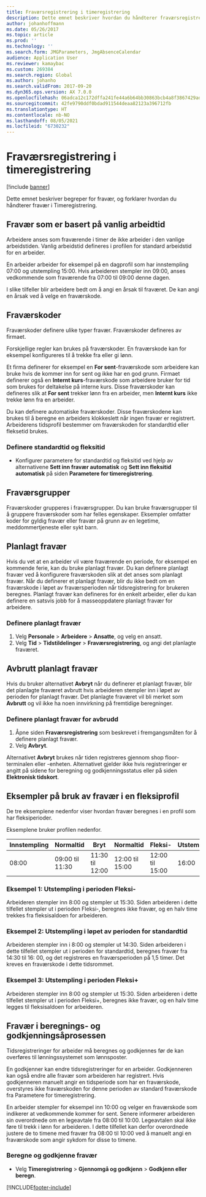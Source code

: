```yaml
---
title: Fraværsregistrering i timeregistrering
description: Dette emnet beskriver hvordan du håndterer fraværsregistreringer i Timeregistrering.
author: johanhoffmann
ms.date: 05/26/2017
ms.topic: article
ms.prod: ''
ms.technology: ''
ms.search.form: JMGParameters, JmgAbsenceCalendar
audience: Application User
ms.reviewer: kamaybac
ms.custom: 269384
ms.search.region: Global
ms.author: johanho
ms.search.validFrom: 2017-09-20
ms.dyn365.ops.version: AX 7.0.0
ms.openlocfilehash: 06adca12c172dffa241fe44a6b64bb30863bcb4a8f3867429ad10bc852efd7c3
ms.sourcegitcommit: 42fe9790ddf0bdad911544deaa82123a396712fb
ms.translationtype: HT
ms.contentlocale: nb-NO
ms.lasthandoff: 08/05/2021
ms.locfileid: "6730232"
---
```

# <a name="absence-registration-in-time-and-attendance"></a>Fraværsregistrering i timeregistrering

[!include [banner](../includes/banner.md)]

Dette emnet beskriver begreper for fravær, og forklarer hvordan du håndterer fravær i Timeregistrering.

## <a name="absence-that-is-based-on-regular-work-hours"></a>Fravær som er basert på vanlig arbeidtid

Arbeidere anses som fraværende i timer de ikke arbeider i den vanlige arbeidstiden. Vanlig arbeidstid defineres i profilen for standard arbeidstid for en arbeider.

En arbeider arbeider for eksempel på en dagprofil som har innstempling 07:00 og utstempling 15:00. Hvis arbeideren stempler inn 09:00, anses vedkommende som fraværende fra 07:00 til 09:00 denne dagen.

I slike tilfeller blir arbeidere bedt om å angi en årsak til fraværet. De kan angi en årsak ved å velge en fraværskode.

## <a name="absence-codes"></a>Fraværskoder

Fraværskoder definere ulike typer fravær. Fraværskoder defineres av firmaet.

Forskjellige regler kan brukes på fraværskoder. En fraværskode kan for eksempel konfigureres til å trekke fra eller gi lønn.

Et firma definerer for eksempel en **For sent**-fraværskode som arbeidere kan bruke hvis de kommer inn for sent og ikke har en god grunn. Firmaet definerer også en **Internt kurs**-fraværskode som arbeidere bruker for tid som brukes for deltakelse på interne kurs. Disse fraværskoder kan defineres slik at **For sent** trekker lønn fra en arbeider, men **Internt kurs** ikke trekke lønn fra en arbeider.

Du kan definere automatiske fraværskoder. Disse fraværskodene kan brukes til å beregne en arbeiders klokkeslett når ingen fravær er registrert. Arbeiderens tidsprofil bestemmer om fraværskoden for standardtid eller fleksetid brukes.

### <a name="set-up-standard-time-and-flex-time"></a>Definere standardtid og fleksitid

- Konfigurer parametere for standardtid og fleksitid ved hjelp av alternativene **Sett inn fravær automatisk** og **Sett inn fleksitid automatisk** på siden **Parametere for timeregistrering**.

## <a name="absence-groups"></a>Fraværsgrupper

Fraværskoder grupperes i fraværsgrupper. Du kan bruke fraværsgrupper til å gruppere fraværskoder som har felles egenskaper. Eksempler omfatter koder for gyldig fravær eller fravær på grunn av en legetime, meddommertjeneste eller sykt barn.

## <a name="planned-absence"></a>Planlagt fravær

Hvis du vet at en arbeider vil være fraværende en periode, for eksempel en kommende ferie, kan du bruke planlagt fravær. Du kan definere planlagt fravær ved å konfigurere fraværskoden slik at det anses som planlagt fravær. Når du definerer et planlagt fravær, blir du ikke bedt om en fraværskode i løpet av fraværsperioden når tidsregistrering for brukeren beregnes. Planlagt fravær kan defineres for én enkelt arbeider, eller du kan definere en satsvis jobb for å masseoppdatere planlagt fravær for arbeidere.

### <a name="set-up-planned-absence"></a>Definere planlagt fravær

1. Velg **Personale** &gt; **Arbeidere** &gt; **Ansatte**, og velg en ansatt.
2. Velg **Tid** &gt; **Tidstildelinger** &gt; **Fraværsregistrering**, og angi det planlagte fraværet.

## <a name="interrupted-planned-absence"></a>Avbrutt planlagt fravær

Hvis du bruker alternativet **Avbryt** når du definerer et planlagt fravær, blir det planlagte fraværet avbrutt hvis arbeideren stempler inn i løpet av perioden for planlagt fravær. Det planlagte fraværet vil bli merket som **Avbrutt** og vil ikke ha noen innvirkning på fremtidige beregninger.

### <a name="set-up-a-planned-absence-for-interruption"></a>Definere planlagt fravær for avbrudd

1. Åpne siden **Fraværsregistrering** som beskrevet i fremgangsmåten for å definere planlagt fravær.
2. Velg **Avbryt**.

Alternativet **Avbryt** brukes når tiden registreres gjennom shop floor-terminalen eller -enheten. Alternativet gjelder ikke hvis registreringer er angitt på sidene for beregning og godkjenningsstatus eller på siden **Elektronisk tidskort**.

## <a name="examples-of-the-use-of-absence-in-a-flex-profile"></a>Eksempler på bruk av fravær i en fleksiprofil

De tre eksemplene nedenfor viser hvordan fravær beregnes i en profil som har fleksiperioder.

Eksemplene bruker profilen nedenfor.

| Innstempling | Normaltid    | Bryt             | Normaltid | Fleksi-        | Utstempling | Fleksi+        |
|----------|------------------|-------------------|---------------|--------------|-----------|--------------|
| 08:00     | 09:00 til 11:30 | 11:30 til 12:00 | 12:00 til 15:00 | 12:00 til 15:00 | 16:00      | 16:00 til 18:00 |

### <a name="example-1-signing-out-during-a-flex--period"></a>Eksempel 1: Utstempling i perioden Fleksi-

Arbeideren stempler inn 8:00 og stempler ut 15:30. Siden arbeideren i dette tilfellet stempler ut i perioden Fleksi-, beregnes ikke fravær, og en halv time trekkes fra fleksisaldoen for arbeideren.

### <a name="example-2-signing-out-in-during-standard-time-period"></a>Eksempel 2: Utstempling i løpet av perioden for standardtid

Arbeideren stempler inn i 8:00 og stempler ut 14:30. Siden arbeideren i dette tilfellet stempler ut i perioden for standardtid, beregnes fravær fra 14:30 til 16: 00, og det registreres en fraværsperioden på 1,5 timer. Det kreves en fraværskode i dette tidsrommet.

### <a name="example-3-signing-out-during-a-flex-period"></a>Eksempel 3: Utstempling i perioden Fleksi+

Arbeideren stempler inn 8:00 og stempler ut 15:30. Siden arbeideren i dette tilfellet stempler ut i perioden Fleksi+, beregnes ikke fravær, og en halv time legges til fleksisaldoen for arbeideren.

## <a name="absence-in-the-calculation-and-approval-process"></a>Fravær i beregnings- og godkjenningsåprosessen

Tidsregistreringer for arbeider må beregnes og godkjennes før de kan overføres til lønningssystemet som lønnsposter.

En godkjenner kan endre tidsregistreringer for en arbeider. Godkjenneren kan også endre alle fravær som arbeideren har registrert. Hvis godkjenneren manuelt angir en tidsperiode som har en fraværskode, overstyres ikke fraværskoden for denne perioden av standard fraværskode fra Parametere for timeregistrering.

En arbeider stempler for eksempel inn 10:00 og velger en fraværskode som indikerer at vedkommende kommer for sent. Senere informerer arbeideren sin overordnede om en legeavtale fra 08:00 til 10:00. Legeavtalen skal ikke føre til trekk i lønn for arbeideren. I dette tilfellet kan derfor overordnede justere de to timene med fravær fra 08:00 til 10:00 ved å manuelt angi en fraværskode som angir sykdom for disse to timene.

### <a name="calculate-and-approve-absence"></a>Beregne og godkjenne fravær

- Velg **Timeregistrering** &gt; **Gjennomgå og godkjenn** &gt; **Godkjenn eller beregn**.


[!INCLUDE[footer-include](../../includes/footer-banner.md)]